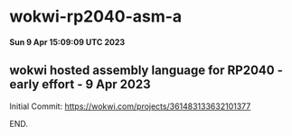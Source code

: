 # wokwi-rp2040-asm-a

#### Sun  9 Apr 15:09:09 UTC 2023

## wokwi hosted assembly language for RP2040 - early effort - 9 Apr 2023

Initial Commit: https://wokwi.com/projects/361483133632101377

END.
